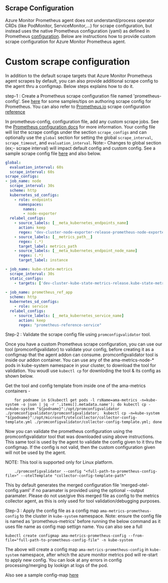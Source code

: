 ## Scrape Configuration

Azure Monitor Prometheus agent does not understand/process operator CRDs (like PodMonitor, ServiceMonitor,...) for scrape configuration, but instead uses the native Prometheus configuration (yaml) as defined in Prometheus [configuration](https://prometheus.io/docs/prometheus/latest/configuration/configuration/#scrape_config). Below are instructions how to provide custom scrape configuration for Azure Monitor Prometheus agent.

# Custom scrape configuration

In addition to the default scrape targets that Azure Monitor Prometheus agent scrapes by default, you can also provide additional scrape config to the agent thru a configmap. Below steps explains how to do it.

step-1 : Create a Prometheus scrape configuration file named 'prometheus-config'. See [here](https://github.com/Azure/prometheus-collector/blob/main/otelcollector/docs/scrapeconfig/SCRAPECONFIG.md) for some samples/tips on authoring scrape config for Prometheus. You can also refer to [Prometheus.io](https://prometheus.io/) scrape configuration [reference](https://prometheus.io/docs/prometheus/latest/configuration/configuration/#scrape_config)

In prometheus-config, configuration file, add any custom scrape jobs. See the [Prometheus configuration docs](https://prometheus.io/docs/prometheus/latest/configuration/configuration/) for more information. Your config file will list the scrape configs under the section `scrape_configs` and can optionally use the `global` section for setting the global `scrape_interval`, `scrape_timeout`, and `evaluation_interval`. Note:- Changes to global section (ex;- scrape interval) will impact default config and custom config. See a sample scrape config file [here](https://github.com/Azure/prometheus-collector/blob/main/otelcollector/docs/scrapeconfig/samples/prometheus-config) and also below.

```yaml
global:
  evaluation_interval: 60s
  scrape_interval: 60s
scrape_configs:
- job_name: node
  scrape_interval: 30s
  scheme: http
  kubernetes_sd_configs:
    - role: endpoints
      namespaces:
        names:
        - node-exporter
  relabel_configs:
    - source_labels: [__meta_kubernetes_endpoints_name]
      action: keep
      regex: "dev-cluster-node-exporter-release-prometheus-node-exporter"
    - source_labels: [__metrics_path__]
      regex: (.*)
      target_label: metrics_path
    - source_labels: [__meta_kubernetes_endpoint_node_name]
      regex: (.*)
      target_label: instance

- job_name: kube-state-metrics
  scrape_interval: 30s
  static_configs:
    - targets: ['dev-cluster-kube-state-metrics-release.kube-state-metrics.svc.cluster.local:8080']
    
- job_name: prometheus_ref_app
  scheme: http
  kubernetes_sd_configs:
    - role: service
  relabel_configs:
    - source_labels: [__meta_kubernetes_service_name]
      action: keep
      regex: "prometheus-reference-service"
```

Step-2 : Validate the scrape config file using `promconfigvalidator` tool.

Once you have a custom  Prometheus scrape configuration, you can use our tool (promconfigvalidator) to validate your config, before creating it as a configmap that the agent addon can consume. promconfigvalidator tool is inside our addon container. You can use any of the ama-metrics-node-* pods in kube-system namespace in your cluster, to download the tool for validation. You woudl use `kubectl cp` for downloding the tool & its config as shown below.

Get the tool and config template from inside one of the ama-metrics containers -

```shell
    for podname in $(kubectl get pods -l rsName=ama-metrics -n=kube-system -o json | jq -r '.items[].metadata.name'); do kubectl cp -n=kube-system "${podname}":/opt/promconfigvalidator ./promconfigvalidator/promconfigvalidator;  kubectl cp -n=kube-system "${podname}":/opt/microsoft/otelcollector/collector-config-template.yml ./promconfigvalidator/collector-config-template.yml; done
```


Now you can validate the prometheus configuration using the promconfigvalidator tool that was downloaded using above instructions. This same tool is used by the agent to validate the config given to it thru the configmap. If the config is not valid, then the custom configuration given will not be used by the agent.

NOTE: This tool is supported only for Linux platform.


```shell
    ./promconfigvalidator --config "<full-path-to-prometheus-config-file>" --otelTemplate "collector-config-template-path"
```
This by default generates the merged configuration file 'merged-otel-config.yaml' if no paramater is provided using the optional --output paramater. Please do not use/give this merged file as config to the metrics collector agent, as this is only used for tool validation/debugging purposes.

Step-3 : Apply the config file as a config map `ama-metrics-prometheus-config` to the cluster in `kube-system` namespace.
Note: ensure the config file is named as 'prometheus-metrics' before running the below command as it uses file name as config map settign name.
You can also see a full 

```shell
kubectl create configmap ama-metrics-prometheus-config --from-file="full-path-to-prometheus-config-file" -n kube-system
```

The above will create a config map `ama-metrics-prometheus-config` in `kube-system` namespace, after which the azure monitor metrics pod will re-start to apply new config. You can look at any errors in config processing/merging by lookign at logs of the pod.

Also see a sample config-map [here](https://github.com/Azure/prometheus-collector/blob/main/otelcollector/docs/scrapeconfig/samples/prometheus-config-configmap.yaml)